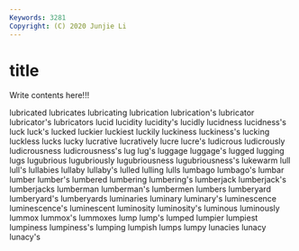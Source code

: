 ```yaml
---
Keywords: 3281
Copyright: (C) 2020 Junjie Li
---
```


# title

Write contents here!!!

lubricated 
lubricates 
lubricating 
lubrication 
lubrication's 
lubricator 
lubricator's 
lubricators 
lucid 
lucidity
lucidity's 
lucidly 
lucidness 
lucidness's 
luck 
luck's 
lucked 
luckier 
luckiest 
luckily
luckiness 
luckiness's 
lucking 
luckless 
lucks 
lucky 
lucrative 
lucratively 
lucre 
lucre's
ludicrous 
ludicrously 
ludicrousness 
ludicrousness's 
lug 
lug's 
luggage 
luggage's 
lugged 
lugging
lugs 
lugubrious 
lugubriously 
lugubriousness 
lugubriousness's 
lukewarm 
lull 
lull's 
lullabies 
lullaby
lullaby's 
lulled 
lulling 
lulls 
lumbago 
lumbago's 
lumbar 
lumber 
lumber's 
lumbered
lumbering 
lumbering's 
lumberjack 
lumberjack's 
lumberjacks 
lumberman 
lumberman's 
lumbermen 
lumbers 
lumberyard
lumberyard's 
lumberyards 
luminaries 
luminary 
luminary's 
luminescence 
luminescence's 
luminescent 
luminosity 
luminosity's
luminous 
luminously 
lummox 
lummox's 
lummoxes 
lump 
lump's 
lumped 
lumpier 
lumpiest
lumpiness 
lumpiness's 
lumping 
lumpish 
lumps 
lumpy 
lunacies 
lunacy 
lunacy's 
